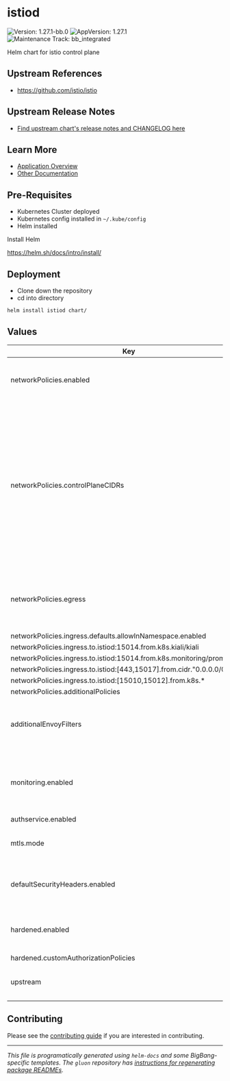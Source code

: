 <!-- Warning: Do not manually edit this file. See notes on gluon + helm-docs at the end of this file for more information. -->
# istiod

![Version: 1.27.1-bb.0](https://img.shields.io/badge/Version-1.27.1--bb.0-informational?style=flat-square) ![AppVersion: 1.27.1](https://img.shields.io/badge/AppVersion-1.27.1-informational?style=flat-square) ![Maintenance Track: bb_integrated](https://img.shields.io/badge/Maintenance_Track-bb_integrated-green?style=flat-square)

Helm chart for istio control plane

## Upstream References

- <https://github.com/istio/istio>

## Upstream Release Notes

- [Find upstream chart's release notes and CHANGELOG here](https://istio.io/latest/news/releases)

## Learn More

- [Application Overview](docs/overview.md)
- [Other Documentation](docs/)

## Pre-Requisites

- Kubernetes Cluster deployed
- Kubernetes config installed in `~/.kube/config`
- Helm installed

Install Helm

https://helm.sh/docs/intro/install/

## Deployment

- Clone down the repository
- cd into directory

```bash
helm install istiod chart/
```

## Values

| Key | Type | Default | Description |
|-----|------|---------|-------------|
| networkPolicies.enabled | bool | `false` | Enable or disable the bundled network policies |
| networkPolicies.controlPlaneCIDRs | list | `[]` | Configure which CIDRs istiod will be allowed to connect to when accessing the kube-apiserver; if none are specified, the chart will look up the default kubernetes EndpointSlice and use the addresses found there |
| networkPolicies.egress | object | `{"defaults":{"allowInNamespace":{"enabled":false},"allowIstiod":{"enabled":false}},"from":{"istiod":{"to":{"definition":{"kubeAPI":true}}}}}` | A list of additional network policies to create in the release namespace |
| networkPolicies.ingress.defaults.allowInNamespace.enabled | bool | `false` |  |
| networkPolicies.ingress.to.istiod:15014.from.k8s.kiali/kiali | bool | `true` |  |
| networkPolicies.ingress.to.istiod:15014.from.k8s.monitoring/prometheus | bool | `true` |  |
| networkPolicies.ingress.to.istiod:[443,15017].from.cidr."0.0.0.0/0" | bool | `true` |  |
| networkPolicies.ingress.to.istiod:[15010,15012].from.k8s.* | bool | `true` |  |
| networkPolicies.additionalPolicies | list | `[]` |  |
| additionalEnvoyFilters | list | `[]` | A list of additional EnvoyFilters to create in the release namespace |
| monitoring.enabled | bool | `true` | Enable or disable the bundled monitoring components and network policies |
| authservice.enabled | bool | `false` |  |
| mtls.mode | string | `"STRICT"` | Set the mTLS mode for the istio-system namespace |
| defaultSecurityHeaders.enabled | bool | `true` | Enable or disable the default security headers |
| hardened.enabled | bool | `false` | Enable or disable the hardened Istio configuration |
| hardened.customAuthorizationPolicies | list | `[]` |  |
| upstream | object | Upstream chart values | Values to pass to [the upstream istiod chart](https://github.com/istio/istio/blob/master/manifests/charts/istio-control/istio-discovery/values.yaml) |

## Contributing

Please see the [contributing guide](./CONTRIBUTING.md) if you are interested in contributing.

---

_This file is programatically generated using `helm-docs` and some BigBang-specific templates. The `gluon` repository has [instructions for regenerating package READMEs](https://repo1.dso.mil/big-bang/product/packages/gluon/-/blob/master/docs/bb-package-readme.md)._

